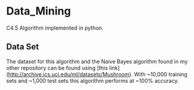 # Data_Mining
C4.5 Algorithm implemented in python.

## Data Set

The dataset for this algorithm and the Naive Bayes algorithm found in my other repository can be found using [this link] (http://archive.ics.uci.edu/ml/datasets/Mushroom).
With ~10,000 training sets and ~1,000 test sets this algorithm performs at ~100% accuracy.
